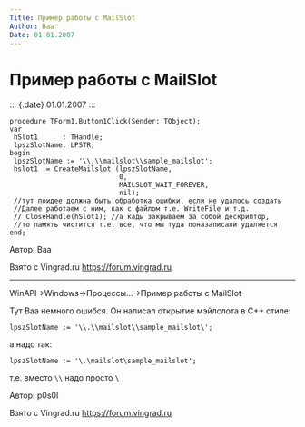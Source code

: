 ```yaml
---
Title: Пример работы с MailSlot
Author: Baa
Date: 01.01.2007
---
```



Пример работы с MailSlot
========================

::: {.date}
01.01.2007
:::

    procedure TForm1.Button1Click(Sender: TObject);
    var
     hSlot1      : THandle;
     lpszSlotName: LPSTR;
    begin
     lpszSlotName := '\\.\\mailslot\\sample_mailslot';
     hslot1 := CreateMailslot (lpszSlotName,
                               0,
                               MAILSLOT_WAIT_FOREVER,
                               nil);
     //тут поидее должна быть обработка ошибки, если не удалось создать 
     //Далее работаем с ним, как с файлом т.е. WriteFile и т.д.
     // CloseHandle(hSlot1); //а кады закрываем за собой дескриптор, 
     //то память чистится т.е. все, что мы туда поназаписали удаляется
    end;

Автор: Baa

Взято с Vingrad.ru <https://forum.vingrad.ru>

--------------------------------------

WinAPI-\>Windows-\>Процессы...-\>Пример работы с MailSlot

Тут Baa немного ошибся. Он написал открытие мэйлслота в C++ стиле:

    lpszSlotName := '\\.\\mailslot\\sample_mailslot\';

а надо так:

    lpszSlotName := '\.\mailslot\sample_mailslot';

т.е. вместо `\\` надо просто `\`

Автор: p0s0l

Взято с Vingrad.ru <https://forum.vingrad.ru>
